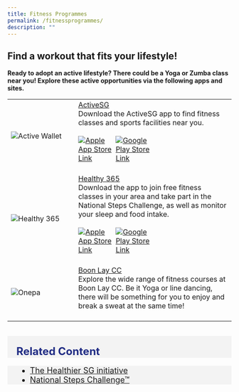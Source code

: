 ```yaml
---
title: Fitness Programmes
permalink: /fitnessprogrammes/
description: ""
---
```

## Find a workout that fits your lifestyle!
**Ready to adopt an active lifestyle? There could be a Yoga or Zumba class near you! Explore these active opportunities via the following apps and sites.**

<table style="width:100%">
  <tbody><tr>
    <td style="width:30%">
      <img src="https://s3-ap-southeast-1.amazonaws.com/mmsproduction/program/s/ActiveSG.jpg" alt="Active Wallet">
    </td>	
    <td style="width:70%">
      	<a href="https://www.myactivesg.com/About-ActiveSG/myActiveSG-App" target="_blank">ActiveSG</a>
   <br>
	Download the ActiveSG app to find fitness classes and sports facilities near you. <br>
	<br>
<div style="width:50%;display:flex;flex-wrap:wrap;">
         <div style="flex:50%"><a href="https://apps.apple.com/sg/app/activesg/id827595244" target="_blanket"><img alt="Apple App Store Link" src="https://d33wubrfki0l68.cloudfront.net/769d2c164a70c4400654f300f4f36f94ce152f0c/c170e/images/community/appstoreicon/apple-store.png"></a>
          </div>
          <div style="flex:50%;"><a href="https://play.google.com/store/apps/details?id=com.iapps.ssc" target="_blanket"><img alt="Google Play Store Link" src="https://d33wubrfki0l68.cloudfront.net/d4fb6ada6a348985c0e527742be609958e91db35/f4002/images/community/appstoreicon/google-play.png"></a>
          </div>
      </div>  
    <br></td>
  </tr>
		
<tr>
		 <td style="width:30%">
      <img src="https://play-lh.googleusercontent.com/PpfJTn4mU_d_r3zFGeF1hOs22uYKHry6QFLC9PqefEpfVcQyH17EfeBA86-iPTC-U-o" alt="Healthy 365">
    </td>	
    <td style="width:70%">
      	<a href="https://hpb.gov.sg/healthy-living/healthy-365" target="_blank">Healthy 365</a>
   <br>
	Download the app to join free fitness classes in your area and take part in the National Steps Challenge, as well as monitor your sleep and food intake.<br>
	<br>
<div style="width:50%;display:flex;flex-wrap:wrap;">
         <div style="flex:50%"><a href="https://apps.apple.com/sg/app/healthy-365/id1040202154" target="_blanket"><img alt="Apple App Store Link" src="https://d33wubrfki0l68.cloudfront.net/769d2c164a70c4400654f300f4f36f94ce152f0c/c170e/images/community/appstoreicon/apple-store.png"></a>
          </div>
          <div style="flex:50%;"><a href="https://play.google.com/store/apps/details?id=sg.gov.hpb.healthy365" target="_blanket"><img alt="Google Play Store Link" src="https://d33wubrfki0l68.cloudfront.net/d4fb6ada6a348985c0e527742be609958e91db35/f4002/images/community/appstoreicon/google-play.png"></a>
          </div>
      </div>  
    <br></td>
  </tr>
		
		
<tr>
    <td style="width:30%">
      <img src="https://www.pa.gov.sg/images/Our%20Network/Community%20Club/onepalogo.jpg" alt="Onepa">
    </td>	
    <td style="width:70%">
      	<a href="https://www.onepa.gov.sg/cc/boon-lay-cc" target="_blank">Boon Lay CC</a>
   <br>
	Explore the wide range of fitness courses at Boon Lay CC. Be it Yoga or line dancing, there will be something for you to enjoy and break a sweat at the same time! <br>
	<br></td>
</tr>
</tbody></table>
<br>

<div style="font-size:24px; font-weight: 700; color: #202c84; background-color: #f3f3f3; padding: 20px 0px 0px 20px;" class="row"> Related Content</div>
<div style="font-size:18px ;background-color: #f3f3f3; padding: 0px 25px 0px 20px;" class="row">
	<ul>
		<li><a href="https://www.healthhub.sg/programmes/194/hsg">The Healthier SG initiative</a></li>
		<li><a href="https://www.healthhub.sg/programmes/37/nsc?utm_source=HPB&amp;utm_medium=NSCprogtab&amp;utm_campaign=NSC6&amp;utm_content=HPBcrossmarketing">National Steps Challenge™</a></li>
	</ul>
</div>